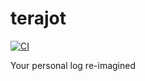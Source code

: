 # terajot

[![CI](https://github.com//terajot/workflows/CI/badge.svg)](https://github.com//terajot/actions)

Your personal log re-imagined
